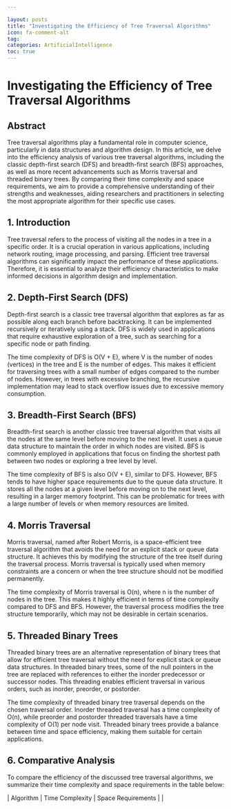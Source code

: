 ```yaml
---

layout: posts
title: "Investigating the Efficiency of Tree Traversal Algorithms"
icon: fa-comment-alt
tag:      
categories: ArtificialIntelligence
toc: true
---
```




# Investigating the Efficiency of Tree Traversal Algorithms

## Abstract

Tree traversal algorithms play a fundamental role in computer science, particularly in data structures and algorithm design. In this article, we delve into the efficiency analysis of various tree traversal algorithms, including the classic depth-first search (DFS) and breadth-first search (BFS) approaches, as well as more recent advancements such as Morris traversal and threaded binary trees. By comparing their time complexity and space requirements, we aim to provide a comprehensive understanding of their strengths and weaknesses, aiding researchers and practitioners in selecting the most appropriate algorithm for their specific use cases.

## 1. Introduction

Tree traversal refers to the process of visiting all the nodes in a tree in a specific order. It is a crucial operation in various applications, including network routing, image processing, and parsing. Efficient tree traversal algorithms can significantly impact the performance of these applications. Therefore, it is essential to analyze their efficiency characteristics to make informed decisions in algorithm design and implementation.

## 2. Depth-First Search (DFS)

Depth-first search is a classic tree traversal algorithm that explores as far as possible along each branch before backtracking. It can be implemented recursively or iteratively using a stack. DFS is widely used in applications that require exhaustive exploration of a tree, such as searching for a specific node or path finding.

The time complexity of DFS is O(V + E), where V is the number of nodes (vertices) in the tree and E is the number of edges. This makes it efficient for traversing trees with a small number of edges compared to the number of nodes. However, in trees with excessive branching, the recursive implementation may lead to stack overflow issues due to excessive memory consumption.

## 3. Breadth-First Search (BFS)

Breadth-first search is another classic tree traversal algorithm that visits all the nodes at the same level before moving to the next level. It uses a queue data structure to maintain the order in which nodes are visited. BFS is commonly employed in applications that focus on finding the shortest path between two nodes or exploring a tree level by level.

The time complexity of BFS is also O(V + E), similar to DFS. However, BFS tends to have higher space requirements due to the queue data structure. It stores all the nodes at a given level before moving on to the next level, resulting in a larger memory footprint. This can be problematic for trees with a large number of levels or when memory resources are limited.

## 4. Morris Traversal

Morris traversal, named after Robert Morris, is a space-efficient tree traversal algorithm that avoids the need for an explicit stack or queue data structure. It achieves this by modifying the structure of the tree itself during the traversal process. Morris traversal is typically used when memory constraints are a concern or when the tree structure should not be modified permanently.

The time complexity of Morris traversal is O(n), where n is the number of nodes in the tree. This makes it highly efficient in terms of time complexity compared to DFS and BFS. However, the traversal process modifies the tree structure temporarily, which may not be desirable in certain scenarios.

## 5. Threaded Binary Trees

Threaded binary trees are an alternative representation of binary trees that allow for efficient tree traversal without the need for explicit stack or queue data structures. In threaded binary trees, some of the null pointers in the tree are replaced with references to either the inorder predecessor or successor nodes. This threading enables efficient traversal in various orders, such as inorder, preorder, or postorder.

The time complexity of threaded binary tree traversal depends on the chosen traversal order. Inorder threaded traversal has a time complexity of O(n), while preorder and postorder threaded traversals have a time complexity of O(1) per node visit. Threaded binary trees provide a balance between time and space efficiency, making them suitable for certain applications.

## 6. Comparative Analysis

To compare the efficiency of the discussed tree traversal algorithms, we summarize their time complexity and space requirements in the table below:

| Algorithm        | Time Complexity | Space Requirements |
|